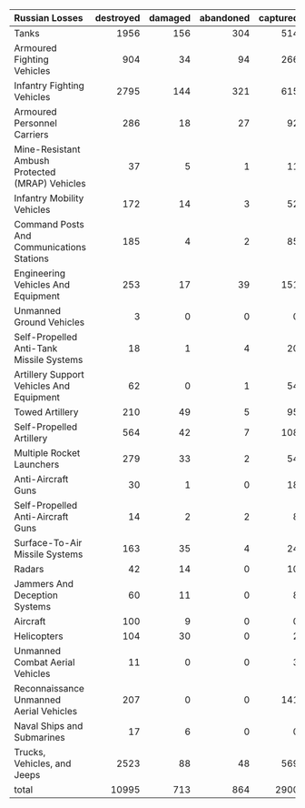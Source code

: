 | Russian Losses                                   |   destroyed |   damaged |   abandoned |   captured |   total |
|:-------------------------------------------------|------------:|----------:|------------:|-----------:|--------:|
| Tanks                                            |        1956 |       156 |         304 |        514 |    2930 |
| Armoured Fighting Vehicles                       |         904 |        34 |          94 |        266 |    1298 |
| Infantry Fighting Vehicles                       |        2795 |       144 |         321 |        615 |    3875 |
| Armoured Personnel Carriers                      |         286 |        18 |          27 |         92 |     423 |
| Mine-Resistant Ambush Protected  (MRAP) Vehicles |          37 |         5 |           1 |         11 |      54 |
| Infantry Mobility Vehicles                       |         172 |        14 |           3 |         52 |     241 |
| Command Posts And Communications Stations        |         185 |         4 |           2 |         85 |     276 |
| Engineering Vehicles And Equipment               |         253 |        17 |          39 |        151 |     460 |
| Unmanned Ground Vehicles                         |           3 |         0 |           0 |          0 |       3 |
| Self-Propelled Anti-Tank Missile Systems         |          18 |         1 |           4 |         20 |      43 |
| Artillery Support Vehicles And Equipment         |          62 |         0 |           1 |         54 |     117 |
| Towed Artillery                                  |         210 |        49 |           5 |         95 |     359 |
| Self-Propelled Artillery                         |         564 |        42 |           7 |        108 |     721 |
| Multiple Rocket Launchers                        |         279 |        33 |           2 |         54 |     368 |
| Anti-Aircraft Guns                               |          30 |         1 |           0 |         18 |      49 |
| Self-Propelled Anti-Aircraft Guns                |          14 |         2 |           2 |          8 |      26 |
| Surface-To-Air Missile Systems                   |         163 |        35 |           4 |         24 |     226 |
| Radars                                           |          42 |        14 |           0 |         10 |      66 |
| Jammers And Deception Systems                    |          60 |        11 |           0 |          8 |      79 |
| Aircraft                                         |         100 |         9 |           0 |          0 |     109 |
| Helicopters                                      |         104 |        30 |           0 |          2 |     136 |
| Unmanned Combat Aerial Vehicles                  |          11 |         0 |           0 |          3 |      14 |
| Reconnaissance Unmanned Aerial Vehicles          |         207 |         0 |           0 |        141 |     348 |
| Naval Ships and Submarines                       |          17 |         6 |           0 |          0 |      23 |
| Trucks, Vehicles, and Jeeps                      |        2523 |        88 |          48 |        569 |    3228 |
| total                                            |       10995 |       713 |         864 |       2900 |   15472 |